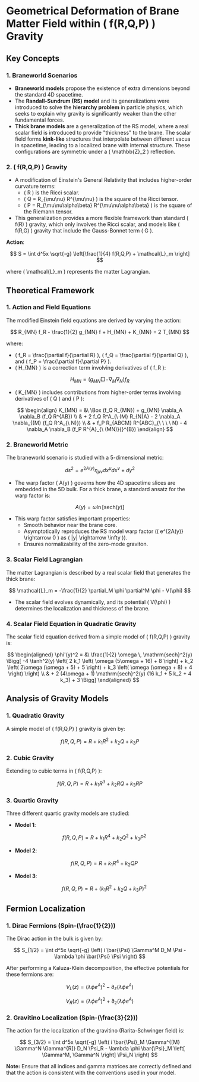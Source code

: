 

# Geometrical Deformation of Brane Matter Field within \( f(R,Q,P) \) Gravity

## Key Concepts

### 1. Braneworld Scenarios
- **Braneworld models** propose the existence of extra dimensions beyond the standard 4D spacetime.
- The **Randall-Sundrum (RS) model** and its generalizations were introduced to solve the **hierarchy problem** in particle physics, which seeks to explain why gravity is significantly weaker than the other fundamental forces.
- **Thick brane models** are a generalization of the RS model, where a real scalar field is introduced to provide "thickness" to the brane. The scalar field forms **kink-like** structures that interpolate between different vacua in spacetime, leading to a localized brane with internal structure. These configurations are symmetric under a \( \mathbb{Z}_2 \) reflection.

### 2. \( f(R,Q,P) \) Gravity
- A modification of Einstein's General Relativity that includes higher-order curvature terms:
  - \( R \) is the Ricci scalar.
  - \( Q = R_{\mu\nu} R^{\mu\nu} \) is the square of the Ricci tensor.
  - \( P = R_{\mu\nu\alpha\beta} R^{\mu\nu\alpha\beta} \) is the square of the Riemann tensor.
- This generalization provides a more flexible framework than standard \( f(R) \) gravity, which only involves the Ricci scalar, and models like \( f(R,G) \) gravity that include the Gauss-Bonnet term \( G \).

**Action**:

$$
S = \int d^5x \sqrt{-g} \left[\frac{1}{4} f(R,Q,P) + \mathcal{L}_m \right]
$$

where \( \mathcal{L}_m \) represents the matter Lagrangian.

## Theoretical Framework

### 1. Action and Field Equations
The modified Einstein field equations are derived by varying the action:

$$
R_{MN} f_R - \frac{1}{2} g_{MN} f + H_{MN} + K_{MN} = 2 T_{MN}
$$

where:
- \( f_R = \frac{\partial f}{\partial R} \), \( f_Q = \frac{\partial f}{\partial Q} \), and \( f_P = \frac{\partial f}{\partial P} \).
- \( H_{MN} \) is a correction term involving derivatives of \( f_R \):

$$
H_{MN} = \left( g_{MN} \Box - \nabla_M \nabla_N \right) f_R
$$

- \( K_{MN} \) includes contributions from higher-order terms involving derivatives of \( Q \) and \( P \):

$$
\begin{align}
K_{MN} = &\ \Box (f_Q R_{MN}) + g_{MN} \nabla_A \nabla_B (f_Q R^{AB}) \\
         & + 2 f_Q R^A_{\ (M} R_{N)A} - 2 \nabla_A \nabla_{(M} (f_Q R^A_{\ N)}) \\
         & + f_P R_{ABCM} R^{ABC}_{\ \ \ \ N} - 4 \nabla_A \nabla_B (f_P R^{A}_{\ (MN)}{}^{B})
\end{align}
$$

### 2. Braneworld Metric
The braneworld scenario is studied with a 5-dimensional metric:

$$
ds^2 = e^{2A(y)} \eta_{\mu\nu} dx^\mu dx^\nu + dy^2
$$

- The warp factor \( A(y) \) governs how the 4D spacetime slices are embedded in the 5D bulk. For a thick brane, a standard ansatz for the warp factor is:

$$
A(y) = \omega \ln \left[ \mathrm{sech}(y) \right]
$$

- This warp factor satisfies important properties:
  - Smooth behavior near the brane core.
  - Asymptotically reproduces the RS model warp factor (\( e^{2A(y)} \rightarrow 0 \) as \( |y| \rightarrow \infty \)).
  - Ensures normalizability of the zero-mode graviton.

### 3. Scalar Field Lagrangian
The matter Lagrangian is described by a real scalar field that generates the thick brane:

$$
\mathcal{L}_m = -\frac{1}{2} \partial_M \phi \partial^M \phi - V(\phi)
$$

- The scalar field evolves dynamically, and its potential \( V(\phi) \) determines the localization and thickness of the brane.

### 4. Scalar Field Equation in Quadratic Gravity
The scalar field equation derived from a simple model of \( f(R,Q,P) \) gravity is:

$$
\begin{aligned}
\phi'(y)^2 = &\ \frac{1}{2} \omega \, \mathrm{sech}^2(y) \Bigg[ -4 \tanh^2(y) \left( 2 k_1 \left( \omega (5\omega + 16) + 8 \right) + k_2 \left( 2\omega (\omega + 5) + 5 \right) + k_3 \left( \omega (\omega + 8) + 4 \right) \right) \\
& + 2 (4\omega + 1) \mathrm{sech}^2(y) (16 k_1 + 5 k_2 + 4 k_3) + 3 \Bigg]
\end{aligned}
$$

## Analysis of Gravity Models

### 1. Quadratic Gravity
A simple model of \( f(R,Q,P) \) gravity is given by:

$$
f(R,Q,P) = R + k_1 R^2 + k_2 Q + k_3 P
$$

### 2. Cubic Gravity
Extending to cubic terms in \( f(R,Q,P) \):

$$
f(R,Q,P) = R + k_1 R^3 + k_2 R Q + k_3 R P
$$

### 3. Quartic Gravity
Three different quartic gravity models are studied:
- **Model 1**: 

  $$
  f(R,Q,P) = R + k_1 R^4 + k_2 Q^2 + k_3 P^2
  $$

- **Model 2**: 

  $$
  f(R,Q,P) = R + k_1 R^4 + k_2 Q P
  $$

- **Model 3**: 

  $$
  f(R,Q,P) = R + \left( k_1 R^2 + k_2 Q + k_3 P \right)^2
  $$

## Fermion Localization

### 1. Dirac Fermions (Spin-\(\frac{1}{2}\))
The Dirac action in the bulk is given by:

$$
S_{1/2} = \int d^5x \sqrt{-g} \left( i \bar{\Psi} \Gamma^M D_M \Psi - \lambda \phi \bar{\Psi} \Psi \right)
$$

After performing a Kaluza-Klein decomposition, the effective potentials for these fermions are:

$$
V_L(z) = \left( \lambda \phi e^{A} \right)^2 - \partial_z \left( \lambda \phi e^{A} \right)
$$

$$
V_R(z) = \left( \lambda \phi e^{A} \right)^2 + \partial_z \left( \lambda \phi e^{A} \right)
$$

### 2. Gravitino Localization (Spin-\(\frac{3}{2}\))
The action for the localization of the gravitino (Rarita-Schwinger field) is:

$$
S_{3/2} = \int d^5x \sqrt{-g} \left( i \bar{\Psi}_M \Gamma^{[M} \Gamma^N \Gamma^{R]} D_N \Psi_R - \lambda \phi \bar{\Psi}_M \left[ \Gamma^M, \Gamma^N \right] \Psi_N \right)
$$

**Note:** Ensure that all indices and gamma matrices are correctly defined and that the action is consistent with the conventions used in your model.
